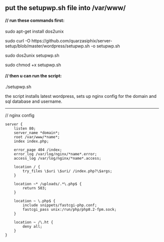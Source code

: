 <h2> put the setupwp.sh file into /var/www/ </h2>

<h4>// run these commands first:</h4>
<p>sudo apt-get install dos2unix </p>
<p>sudo curl -O https://github.com/quarzasiphix/server-setup/blob/master/wordpress/setupwp.sh -o setupwp.sh </p>
<p>sudo dos2unix setupwp.sh </p>
<p>sudo chmod +x setupwp.sh </p>

<h4>// then u can run the script:</h4>
<p>./setupwp.sh</p>

the script installs latest wordpress, sets up nginx config for the domain and sql database and username. 

<hr>

// nginx config
``` nginx
server {
    listen 80;
    server_name *domain*;
    root /var/www/*name*;
    index index.php;

    error_page 404 /index;
    error_log /var/log/nginx/*name*.error;
    access_log /var/log/nginx/*name*.access;

    location / {
        try_files \$uri \$uri/ /index.php?\$args;
    }

    location ~* /uploads/.*\.php$ {
        return 503;
    }

    location ~ \.php$ {
        include snippets/fastcgi-php.conf;
        fastcgi_pass unix:/run/php/php8.2-fpm.sock;
    }

    location ~ /\.ht {
        deny all;
    }
}
```
